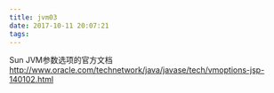 ```yaml
---
title: jvm03
date: 2017-10-11 20:07:21
tags:
---
```


Sun JVM参数选项的官方文档
http://www.oracle.com/technetwork/java/javase/tech/vmoptions-jsp-140102.html

